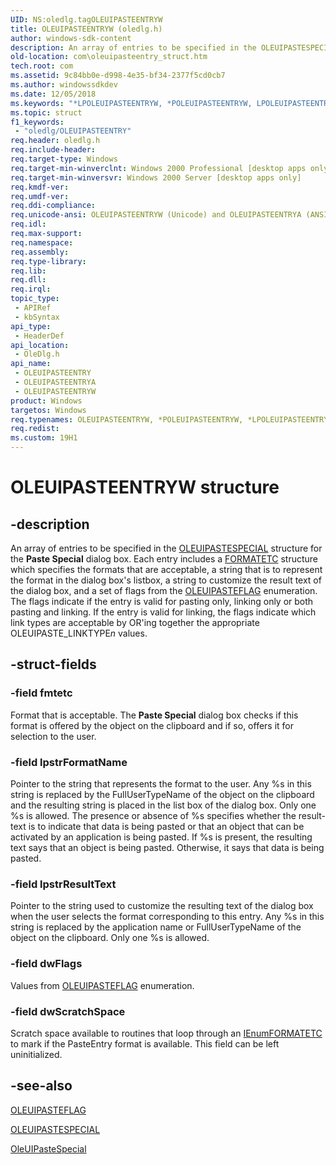 ```yaml
---
UID: NS:oledlg.tagOLEUIPASTEENTRYW
title: OLEUIPASTEENTRYW (oledlg.h)
author: windows-sdk-content
description: An array of entries to be specified in the OLEUIPASTESPECIAL structure for the Paste Special dialog box.
old-location: com\oleuipasteentry_struct.htm
tech.root: com
ms.assetid: 9c84bb0e-d998-4e35-bf34-2377f5cd0cb7
ms.author: windowssdkdev
ms.date: 12/05/2018
ms.keywords: "*LPOLEUIPASTEENTRYW, *POLEUIPASTEENTRYW, LPOLEUIPASTEENTRY, LPOLEUIPASTEENTRY structure pointer [COM], OLEUIPASTEENTRY, OLEUIPASTEENTRY structure [COM], OLEUIPASTEENTRYA, OLEUIPASTEENTRYW, POLEUIPASTEENTRY, POLEUIPASTEENTRY structure pointer [COM], _ole_OLEUIPASTEENTRY, com.oleuipasteentry_struct, oledlg/LPOLEUIPASTEENTRY, oledlg/OLEUIPASTEENTRY, oledlg/OLEUIPASTEENTRYA, oledlg/OLEUIPASTEENTRYW, oledlg/POLEUIPASTEENTRY"
ms.topic: struct
f1_keywords: 
 - "oledlg/OLEUIPASTEENTRY"
req.header: oledlg.h
req.include-header: 
req.target-type: Windows
req.target-min-winverclnt: Windows 2000 Professional [desktop apps only]
req.target-min-winversvr: Windows 2000 Server [desktop apps only]
req.kmdf-ver: 
req.umdf-ver: 
req.ddi-compliance: 
req.unicode-ansi: OLEUIPASTEENTRYW (Unicode) and OLEUIPASTEENTRYA (ANSI)
req.idl: 
req.max-support: 
req.namespace: 
req.assembly: 
req.type-library: 
req.lib: 
req.dll: 
req.irql: 
topic_type:
 - APIRef
 - kbSyntax
api_type:
 - HeaderDef
api_location:
 - OleDlg.h
api_name:
 - OLEUIPASTEENTRY
 - OLEUIPASTEENTRYA
 - OLEUIPASTEENTRYW
product: Windows
targetos: Windows
req.typenames: OLEUIPASTEENTRYW, *POLEUIPASTEENTRYW, *LPOLEUIPASTEENTRYW
req.redist: 
ms.custom: 19H1
---
```


# OLEUIPASTEENTRYW structure


## -description


An array of entries to be specified in the <a href="https://docs.microsoft.com/windows/desktop/api/oledlg/ns-oledlg-tagoleuipastespeciala">OLEUIPASTESPECIAL</a> structure for the <b>Paste Special</b> dialog box. Each entry includes a <a href="https://docs.microsoft.com/windows/desktop/api/objidl/ns-objidl-tagformatetc">FORMATETC</a> structure which specifies the formats that are acceptable, a string that is to represent the format in the dialog box's listbox, a string to customize the result text of the dialog box, and a set of flags from the <a href="https://docs.microsoft.com/windows/desktop/api/oledlg/ne-oledlg-tagoleuipasteflag">OLEUIPASTEFLAG</a> enumeration. The flags indicate if the entry is valid for pasting only, linking only or both pasting and linking. If the entry is valid for linking, the flags indicate which link types are acceptable by OR'ing together the appropriate OLEUIPASTE_LINKTYPE<i>n</i> values.


## -struct-fields




### -field fmtetc

Format that is acceptable. The <b>Paste Special</b> dialog box checks if this format is offered by the object on the clipboard and if so, offers it for selection to the user.


### -field lpstrFormatName

Pointer to the string that represents the format to the user. Any %s in this string is replaced by the FullUserTypeName of the object on the clipboard and the resulting string is placed in the list box of the dialog box. Only one %s is allowed. The presence or absence of %s specifies whether the result-text is to indicate that data is being pasted or that an object that can be activated by an application is being pasted. If %s is present, the resulting text says that an object is being pasted. Otherwise, it says that data is being pasted.


### -field lpstrResultText

Pointer to the string used to customize the resulting text of the dialog box when the user selects the format corresponding to this entry. Any %s in this string is replaced by the application name or FullUserTypeName of the object on the clipboard. Only one %s is allowed.


### -field dwFlags

Values from <a href="https://docs.microsoft.com/windows/desktop/api/oledlg/ne-oledlg-tagoleuipasteflag">OLEUIPASTEFLAG</a> enumeration.


### -field dwScratchSpace

Scratch space available to routines that loop through an <a href="https://docs.microsoft.com/windows/desktop/api/objidl/nn-objidl-ienumformatetc">IEnumFORMATETC</a> to mark if the PasteEntry format is available. This field can be left uninitialized.



## -see-also




<a href="https://docs.microsoft.com/windows/desktop/api/oledlg/ne-oledlg-tagoleuipasteflag">OLEUIPASTEFLAG</a>



<a href="https://docs.microsoft.com/windows/desktop/api/oledlg/ns-oledlg-tagoleuipastespeciala">OLEUIPASTESPECIAL</a>



<a href="https://docs.microsoft.com/windows/desktop/api/oledlg/nf-oledlg-oleuipastespeciala">OleUIPasteSpecial</a>
 

 

